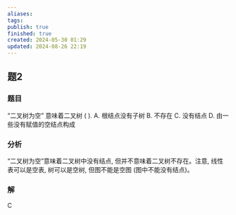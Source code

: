 ```yaml
---
aliases: 
tags: 
publish: true
finished: true
created: 2024-05-30 01:29
updated: 2024-08-26 22:19
---
```

## 题2
### 题目
“二叉树为空” 意味着二叉树 ( ).
A. 根结点没有子树 
B. 不存在
C. 没有结点 
D. 由一些没有赋值的空结点构成
### 分析
“二叉树为空”意味着二叉树中没有结点, 但并不意味着二叉树不存在。注意, 线性表可以是空表, 树可以是空树, 但图不能是空图 (图中不能没有结点)。
### 解
C